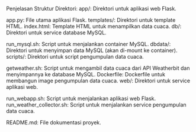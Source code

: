 Penjelasan Struktur Direktori:
app/: Direktori untuk aplikasi web Flask.

app.py: File utama aplikasi Flask.
templates/: Direktori untuk template HTML.
index.html: Template HTML untuk menampilkan data cuaca.
db/: Direktori untuk service database MySQL.

run_mysql.sh: Script untuk menjalankan container MySQL.
dbdata/: Direktori untuk menyimpan data MySQL (akan di-mount ke container).
scripts/: Direktori untuk script pengumpulan data cuaca.

getweather.sh: Script untuk mengambil data cuaca dari API Weatherbit dan menyimpannya ke database MySQL.
Dockerfile: Dockerfile untuk membangun image pengumpulan data cuaca.
web/: Direktori untuk service aplikasi web.

run_webapp.sh: Script untuk menjalankan aplikasi web Flask.
run_weather_collector.sh: Script untuk menjalankan service pengumpulan data cuaca.

README.md: File dokumentasi proyek.